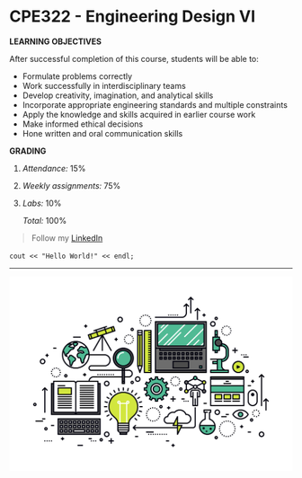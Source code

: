 # CPE322 - Engineering Design VI

**LEARNING OBJECTIVES**

After successful completion of this course, students will be able to:

- Formulate problems correctly
- Work successfully in interdisciplinary teams
- Develop creativity, imagination, and analytical skills
- Incorporate appropriate engineering standards and multiple constraints
- Apply the knowledge and skills acquired in earlier course work
- Make informed ethical decisions
- Hone written and oral communication skills

**GRADING**
1. *Attendance:* 15%
2. *Weekly assignments:* 75%
3. *Labs:* 10%

   *Total:* 100%

> Follow my [LinkedIn](https://www.linkedin.com/in/dgiraldotabares)

`cout << "Hello World!" << endl;`

---

![Engineering!](Image1.png)



  
